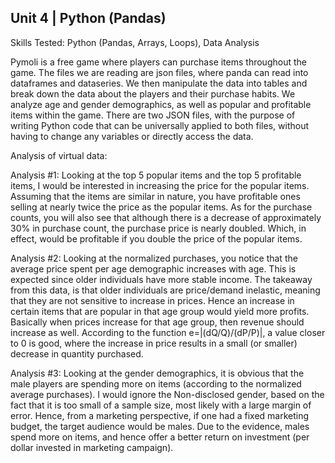 ## Unit 4 | Python (Pandas)


Skills Tested: Python (Pandas, Arrays, Loops), Data Analysis

Pymoli is a free game where players can purchase items throughout the game.  The files we are reading are json files, where panda can read into dataframes and dataseries.  We then manipulate the data into tables and break down the data about the players and their purchase habits.  We analyze age and gender demographics, as well as popular and profitable items within the game.  There are two JSON files, with the purpose of writing Python code that can be universally applied to both files, without having to change any variables or directly access the data.

Analysis of virtual data:

Analysis #1: Looking at the top 5 popular items and the top 5 profitable items, I would be interested in increasing the price for the popular items. Assuming that the items are similar in nature, you have profitable ones selling at nearly twice the price as the popular items. As for the purchase counts, you will also see that although there is a decrease of approximately 30% in purchase count, the purchase price is nearly doubled. Which, in effect, would be profitable if you double the price of the popular items.

Analysis #2: Looking at the normalized purchases, you notice that the average price spent per age demographic increases with age. This is expected since older individuals have more stable income. The takeaway from this data, is that older individuals are price/demand inelastic, meaning that they are not sensitive to increase in prices. Hence an increase in certain items that are popular in that age group would yield more profits. Basically when prices increase for that age group, then revenue should increase as well. According to the function e=|(dQ/Q)/(dP/P)|, a value closer to 0 is good, where the increase in price results in a small (or smaller) decrease in quantity purchased.

Analysis #3: Looking at the gender demographics, it is obvious that the male players are spending more on items (according to the normalized average purchases). I would ignore the Non-disclosed gender, based on the fact that it is too small of a sample size, most likely with a large margin of error. Hence, from a marketing perspective, if one had a fixed marketing budget, the target audience would be males. Due to the evidence, males spend more on items, and hence offer a better return on investment (per dollar invested in marketing campaign).
